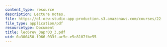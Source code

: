 ```yaml
---
content_type: resource
description: Lecture notes.
file: https://ol-ocw-studio-app-production.s3.amazonaws.com/courses/22-68j-superconducting-magnets-spring-2003/0a300450f966033fac5ee5c8107fbe55_lec6rev_3apr03_3.pdf
file_type: application/pdf
resourcetype: Document
title: lec6rev_3apr03_3.pdf
uid: 0a300450-f966-033f-ac5e-e5c8107fbe55
---
```

